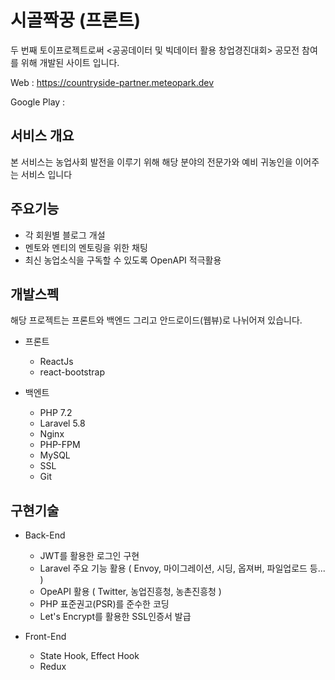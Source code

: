 # 시골짝꿍 (프론트)

두 번째 토이프로젝트로써 <공공데이터 및 빅데이터 활용 창업경진대회> 공모전 참여를 위해 개발된 사이트 입니다.

Web : https://countryside-partner.meteopark.dev

Google Play :

## 서비스 개요
본 서비스는 농업사회 발전을 이루기 위해 해당 분야의 전문가와 예비 귀농인을 이어주는 서비스 입니다

## 주요기능
* 각 회원별 블로그 개설
* 멘토와 멘티의 멘토링을 위한 채팅
* 최신 농업소식을 구독할 수 있도록 OpenAPI 적극활용

## 개발스펙
해당 프로젝트는 프론트와 백엔드 그리고 안드로이드(웹뷰)로 나뉘어져 있습니다.

* 프론트
    * ReactJs
    * react-bootstrap

* 백엔트
    * PHP 7.2
    * Laravel 5.8
    * Nginx
    * PHP-FPM
    * MySQL
    * SSL
    * Git

## 구현기술
* Back-End
    * JWT를 활용한 로그인 구현
    * Laravel 주요 기능 활용 ( Envoy, 마이그레이션, 시딩, 옵져버, 파일업로드 등... )
    * OpeAPI 활용 ( Twitter, 농업진흥청, 농촌진흥청 )
    * PHP 표준권고(PSR)를 준수한 코딩
    * Let's Encrypt를 활용한 SSL인증서 발급

* Front-End
    * State Hook, Effect Hook
    * Redux